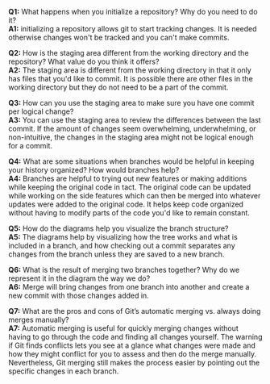 **Q1:** What happens when you initialize a repository? Why do you need to do
it?  
**A1:** initializing a repository allows git to start tracking changes. It is
needed otherwise changes won't be tracked and you can't make commits.

**Q2:** How is the staging area different from the working directory and the
repository? What value do you think it offers?  
**A2:** The staging area is different from the working directory in that it
only has files that you'd like to commit. It is possible there are other files
in the working directory but they do not need to be a part of the commit.

**Q3:** How can you use the staging area to make sure you have one commit per
logical change?  
**A3:** You can use the staging area to review the differences between the last
commit. If the amount of changes seem overwhelming, underwhelming,
or non-intuitive, the changes in the staging area might not be logical enough
for a commit.

**Q4:** What are some situations when branches would be helpful in keeping your
history organized? How would branches help?  
**A4:** Branches are helpful to trying out new features or making additions
while keeping the original code in tact. The original code can be updated
while working on the side features which can then be merged into whatever
updates were added to the original code. It helps keep code organized
without having to modify parts of the code you'd like to remain constant.

**Q5:** How do the diagrams help you visualize the branch structure?  
**A5:** The diagrams help by visualizing how the tree works and what is
included in a branch, and how checking out a commit separates any changes
from the branch unless they are saved to a new branch.

**Q6:** What is the result of merging two branches together? Why do we
represent it in the diagram the way we do?  
**A6:** Merge will bring changes from one branch into another and create a new
commit with those changes added in.

**Q7:** What are the pros and cons of Git’s automatic merging vs. always
doing merges manually?  
**A7:** Automatic merging is useful for quickly merging changes without having
to go through the code and finding all changes yourself. The warning if
Git finds conflicts lets you see at a glance what changes were made and
how they might conflict for you to assess and then do the merge manually.
Nevertheless, Git merging still makes the process easier by pointing out
the specific changes in each branch.

